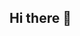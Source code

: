 ## Hi there 👋

<!--
**Kris-Kross7799/Kris-Kross7799** is a ✨ _special_ ✨ repository because its `README.md` (this file) appears on your GitHub profile.

<img src="[https://github.com/Kris-Kross7799/main.py/blob/main/PH00601G.GIF" alt='The Unlimited' width='600'
